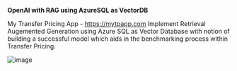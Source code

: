 **OpenAI with RAG using AzureSQL as VectorDB**

My Transfer Pricing App - https://mytpapp.com
Implement Retrieval Augemented Generation using Azure SQL as Vector Database with notion of building a successful model which aids in the benchmarking process within Transfer Pricing.

![image](https://github.com/aswinaus/mytpapp/assets/4524097/62a6c469-ac0c-4614-9eaf-664362d70228)
